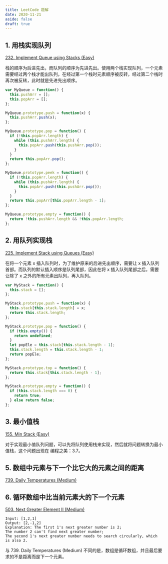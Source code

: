 ```yaml
---
title: LeetCode 题解
date: 2020-11-21
aside: false
draft: true
---
```


## 1. 用栈实现队列

[232. Implement Queue using Stacks (Easy)](https://leetcode-cn.com/problems/implement-queue-using-stacks/description/)

栈的顺序为后进先出，而队列的顺序为先进先出。使用两个栈实现队列，一个元素需要经过两个栈才能出队列，在经过第一个栈时元素顺序被反转，经过第二个栈时再次被反转，此时就是先进先出顺序。

```js
var MyQueue = function() {
  this.pushArr = [];
  this.popArr = [];
};

MyQueue.prototype.push = function(x) {
  this.pushArr.push(x);
};

MyQueue.prototype.pop = function() {
  if (!this.popArr.length) {
    while (this.pushArr.length) {
      this.popArr.push(this.pushArr.pop());
    }
  }
  return this.popArr.pop();
};

MyQueue.prototype.peek = function() {
  if (!this.popArr.length) {
    while (this.pushArr.length) {
      this.popArr.push(this.pushArr.pop());
    }
  }
  return this.popArr[this.popArr.length - 1];
};

MyQueue.prototype.empty = function() {
  return !this.pushArr.length && !this.popArr.length;
};
```

## 2. 用队列实现栈

[225. Implement Stack using Queues (Easy)](https://leetcode-cn.com/problems/implement-stack-using-queues/description/)

在将一个元素 x 插入队列时，为了维护原来的后进先出顺序，需要让 x 插入队列首部。而队列的默认插入顺序是队列尾部，因此在将 x 插入队列尾部之后，需要让除了 x 之外的所有元素出队列，再入队列。

```js
var MyStack = function() {
  this.stack = [];
};

MyStack.prototype.push = function(x) {
  this.stack[this.stack.length] = x;
  return this.stack.length;
};

MyStack.prototype.pop = function() {
  if (this.empty()) {
    return undefined;
  }
  let popEle = this.stack[this.stack.length - 1];
  this.stack.length = this.stack.length - 1;
  return popEle;
};

MyStack.prototype.top = function() {
  return this.stack[this.stack.length - 1];
};

MyStack.prototype.empty = function() {
  if (this.stack.length === 0) {
    return true;
  } else return false;
};
```

## 3. 最小值栈

[155. Min Stack (Easy)](https://leetcode-cn.com/problems/min-stack/description/)

对于实现最小值队列问题，可以先将队列使用栈来实现，然后就将问题转换为最小值栈，这个问题出现在 编程之美：3.7。

## 5. 数组中元素与下一个比它大的元素之间的距离

[739. Daily Temperatures (Medium)](https://leetcode-cn.com/problems/daily-temperatures/description/)

## 6. 循环数组中比当前元素大的下一个元素

[503. Next Greater Element II (Medium)](https://leetcode-cn.com/problems/next-greater-element-ii/description/)

```
Input: [1,2,1]
Output: [2,-1,2]
Explanation: The first 1's next greater number is 2;
The number 2 can't find next greater number;
The second 1's next greater number needs to search circularly, which is also 2.
```

与 739. Daily Temperatures (Medium) 不同的是，数组是循环数组，并且最后要求的不是距离而是下一个元素。
